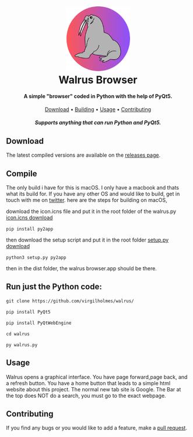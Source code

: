 <h1 align="center">
  <br>
  <img src="./logo.png" width="35%" height="35%"alt="Walrus Browser Logo.">
  <br>
  <b>Walrus Browser</b>
  <br>
</h1>

<h4 align="center">A simple "browser" coded in Python with the help of PyQt5.</h4>

<p align="center">
  <a href="#download">Download</a> •
  <a href="#building">Building</a> •
  <a href="#usage">Usage</a> •
  <a href="#contributing">Contributing</a>
</p>



<h4 align="center"><i>Supports anything that can run Python and PyQt5.</i></h4>



## Download

The latest compiled versions are available on the [releases page](https://github.com/virgilholmes/walrus/releases/).

## Compile

The only build i have for this is macOS. I only have a macbook and thats what its build for. If you have any other OS and would like to build, get in touch with me on <a href="https://twitter.com/virgilholmes404/">twitter</a>.
here are the steps for building on macOS,

download the icon.icns file and put it in the root folder of the walrus.py
<a href="https://download.mrsn0ww0lf.repl.co/walrus/mac/icon.incs" download>icon.icns download</a>
```
pip install py2app
```
then download the setup script and put it in the root folder 
<a href="https://download.mrsn0ww0lf.repl.co/walrus/mac/setup.py" download>setup.py download</a>
```
python3 setup.py py2app
```
then in the dist folder, the walrus browser.app should be there.
## Run just the Python code:
```
git clone https://github.com/virgilholmes/walrus/
```

```
pip install PyQt5
```
```
pip install PyQtWebEngine
```
```
cd walrus
```
```
py walrus.py
```
## Usage

Walrus opens a graphical interface. You have page forward,page back, and a refresh button. You have a home button that leads to a simple html website about this project. The normal new tab site is Google. The Bar at the top does NOT do a search, you must go to the exact webpage.



## Contributing

If you find any bugs or you would like to add a feature, make a [pull request](https://github.com/virgilholmes/walrus/pulls).
